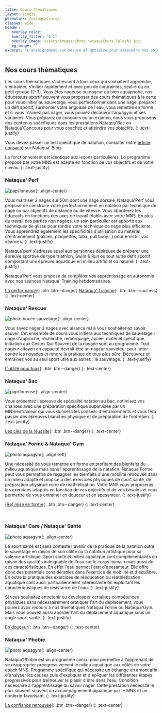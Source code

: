 ```yaml
---
title: Cours thématiques
layout: single
permalink: /nataquaCours/
classes: wide
header:
   overlay_color: 
   overlay_filter: "0.1"
   overlay_image: assets/images/photo_nataquaCours_Splash2.jpg
   og_image: ""
excerpt: "L'enseignement sur mesure et optimisé pour atteindre vos objectifs en souplesse"
---
```

<a name="nataquaCours"></a>

## Nos cours thématiques

Les cours thématiques s'adressent à tous ceux qui souhaitent apprendre, s'entrainer, s'initier rapidement et avec peu de contraintes, seul-e ou en petit groupe (2-3). Vous êtes nageuse ou nageur ou bien aquaphobe, nos éducateurs sportif peuvent vous proposer des cours thématiques à la carte pour vous initier au sauvetage, vous perfectionner dans une nage, préparer un défi sportif, surmonter votre angoisse de l'eau, vous remettre en forme et si vous n'aimez pas nager, vous pouvez découvrir l'aquagym et ses variantes.
Vous préparez un concours ou un examen, nous vous proposons des contenus spécifiques dans les prestations Nataqua'Bac ou Nataqua'Concours pour vous coachez et atteindre vos objectifs. 
{: .text-justify}

Vous devez passer un test specifique de natation, consulter notre [article consacré](#url) sur Nataqua' Blog.


Le fonctionnement est identique aux leçons particulières. Le programme proposé par votre MNS est adapté en fonction de vos objectifs et de votre niveau.
{: .text-justify} 

<a name="nataquaPerf"></a>

### Nataqua' Perf

![papilloneuse](/assets/images/photo_nataquaPerf.jpg){: .align-center}

Vous maitriser 2 nages sur 50m dont une nage dorsale, Nataqua'Perf vous propose de construire votre perfectionnement en natation par technique de nage ou par objectifs de distance ou de vitesse. Vous aborderez les éducatifs en fonctions des axes de travail établis avec votre MNS. En plus du travail des parties non nagées, un soin particulier est apporté aux techniques de glisse pour rendre votre technique de nage plus efficiente. Vous apprendrez également les spécificités d'utilisation du matériel d'entrainement (palmes, plaquettes, tuba, pull buoy...) pour enrichir vos séances.
{: .text-justify}

Nataqua'perf s'adresse aussi aux personnes désireuse de préparer une épreuve sportive de type triathlon, Swim & Run ou tout autre défit sportif comportant une épreuve aquatique en milieu artificiel ou naturel.
{: .text-justify}

Nataqua'Perf vous propose de compléter vos apprentissage en autonomie avec nos séances Nataqua' Training hebdomadaires.

[La performance](/contact/){: .btn .btn--danger} [Nataqua' Training](/nataquaTraining/){: .btn .btn--success}
{: .text-center}



<a name="nataquaRescue"></a>

### Nataqua' Rescue

![photo bouée sauvetage](/assets/images/photo_nataquaRescue1.jpg){: .align-center}

Vous savez nager 3 nages avec aisance mais vous souhaiteriez savoir sauver. Cet ensemble de cours vous initiera aux techniques de sauvetage : nage d'approche, recherche, remorquage, apnée, matériel spécifique, initiation aux Gestes Qui Sauvent de la noyade sont au programme. Tout nageur citoyen en capacité devrait être un nageur sauveteur pour lutter contre les noyades et rendre la pratique de tous plus sûre. Découvrez et entrainez vos au seul sport utile aux autres : le sauvetage.
{: .text-justify}




[L'utilité pour tous](/contact/){: .btn .btn--danger}
{: .text-center}

<a name="nataquaBac"></a>

### Nataqua' Bac

![papilloneuse](/assets/images/photo_nataquaBac.jpg){: .align-center}


Vous présentez l'épreuve de spécialité natation au bac, optimisez vos chances avec une préparation spécifique supervisée par un MNS/entraineur qui vous donnera les conseils d'entrainements et vous fera passer des épreuves blanches physique et de préparation de l'entretien.
{: .text-justify}

[Les clés de la réussite](/contact/){: .btn .btn--danger}
{: .text-center}


<a name="nataquaForme"></a>

### Nataqua' Forme & Nataqua' Gym

![photo aquagym](/assets/images/photo_nataquaGym.jpg){: .align-left}

Une nécessité de vous remettre en forme en profitant des bienfaits du milieu aquatique mais sans l'apprentissage de la natation. Nataqua'Forme peut vous permettre de regagner les bienfaits d'une mobilité retrouvée dans un milieu adapté et propice à des exercices physiques de sport santé, de préparation physique voire de réathlétisation. Votre MNS vous proposeras les exercices adaptés en fonction de vos objectifs et de vos besoins et vous permettre de vous entrainer en douceur et en apesanteur.
{: .text-justify}

[(Re) mise en forme](/contact/){: .btn .btn--danger}
{: .text-center}

<br>

<a name="nataquaSante"></a>

### Nataqua' Care / Nataqua' Santé

![photo aquagym](/assets/images/photo_nataquaSante.jpg){: .align-center}

Le sport santé est sans conteste l'avenir de la pratique de la natation outre le sauvetage en raison de son utilité ou la natation artistique pour sa valence artistique.
Sport santé et milieu aqautique sont complémentaires en raison des qualités indeignable de l'eau sur le corps humain mais aussi de ces caractéristiques. En effet l'eau permet l'état d'apesanteur. Elle offre donc des potentiels considérables dans l'exercice de mobilité et d'équilibre. En outre la pratique des exercices de rééducation ou réathlétisation aquatique sont aussi particulièrmeent interessante en exploitant les caractériqustiques de résistance de l'eau.
{: .text-justify}

Si vous souhaitez entretenir ou développer certaines compétences physiques sans nécessairement pratiquer l'art du déplacement, vous pouvez avoir recours à nos thématiques Nataqua'Forme ou Nataqua'Gym. Mais vous pouvez aussi aborder l'art du déplacement aquatique sous un angle sport santé.
{: .text-justify}

[En douceur](/contact/){: .btn .btn--danger}
{: .text-center}


<a name="nataquaPhobie"></a>

### Nataqua' Phobie

![photo aquagym](/assets/images/photo_nataquaPhobie.jpg){: .align-center}

Nataqua'Phobie est un programme conçu pour permettre à l'apprenant de se réapproprier preogressivement le milieu aquatique aux côtés de votre coach MNS. Programme spécifique qui nécessite un échange en amont afin d'analyser les causes puis d'expliquer et d'epliquer les différentes étapes progressives pour (re)trouver le plaisir d'être dans l'eau. Condition nécessaire à l'apprentissage du savoir nager. Cette prestation nécessite le plus souvent souvent un accompagnement aquatique par le MNS et un contexte favorisant.
{: .text-justify}

[La confiance retrouvée](/contact/){: .btn .btn--danger}
{: .text-center}


